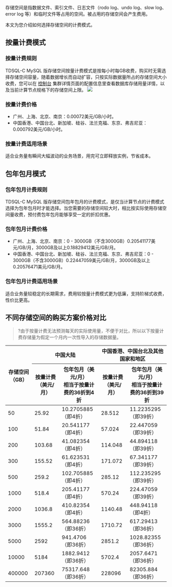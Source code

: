 
存储空间是指数据文件、索引文件、日志文件（rodo log、undo log、slow log、error log 等）和临时文件等占用的空间。被占用的存储空间会产生费用。

本文为您介绍如何选择存储空间的计费模式。

## 按量计费模式
### 按量计费规则
TDSQL-C MySQL 版存储空间按量计费模式是按每小时每GB收费，购买时无需选择存储空间容量，随着数据增长而自动扩容，只按实际数据量所占的存储空间大小收费，您可以在 [控制台](https://console.cloud.tencent.com/cynosdb) 集群详情页面的配置信息里查看数据库存储用量详情，以及当前计算节点规格下的存储空间上限。
![](https://qcloudimg.tencent-cloud.cn/raw/0521531ad584039a5005df1b09aa7a08.png)

### 按量计费价格
- 广州、上海、北京、南京：0.00072美元/GB/小时。
- 中国香港、中国台北、新加坡、硅谷、法兰克福、东京、弗吉尼亚：0.000792美元/GB/小时。

### 按量计费适用场景
适合业务量有瞬间大幅波动的业务场景，用完可立即释放实例，节省成本。

## 包年包月模式
### 包年包月计费规则
TDSQL-C MySQL 版存储空间包年包月的计费模式，是仅当计算节点的计费模式选择为包年包月时才能选择。当您需要的存储空间较大时，相比按实际使用存储空间量收费，预付费包年包月能够享受一定的折扣优惠。

### 包年包月计费价格
- 广州、上海、北京、南京：0 - 3000GB（不含3000GB）0.20541177美元/GB/月，3000GB及以上0.18829412美元/GB/月。
- 中国香港、中国台北、新加坡、硅谷、法兰克福、东京、弗吉尼亚：0 - 3000GB（不含3000GB）0.22447059美元/GB/月，3000GB及以上0.20576471美元/GB/月。

### 包年包月计费适用场景
适合业务量较稳定的长期需求，费用较按量计费模式更为低廉，支持阶梯式收费，性价比更高。

## 不同存储空间的购买方案价格对比
>?由于按量计费无法预测每天的实际使用量，不便于对比，所以以下按量计费存储量为假定一个月内一次性导入的存储数据量。

<table>
<thead><tr>
<th rowspan=2 >存储空间（GB）</th>
<th colspan=2>中国大陆</th><th colspan=2>中国香港、中国台北及其他国家和地区</th></tr>
<tr>
<th>按量计费（美元/月）</th><th>包年包月（美元/月）<br>相当于按量计费的36折到4折</th>
<th>按量计费（美元/月）</th><th>包年包月（美元/月）<br>相当于按量计费的36折到39折</th>
</tr></thead>
<tbody><tr>
<td>50</td><td>25.92</td><td>10.2705885（即4折）</td><td>28.512</td><td>11.2235295（即39折）</td></tr>
<tr>
<td>100</td><td>51.84</td><td>20.541177（即4折）</td><td>57.024</td><td>22.447059（即39折）</td></tr>
<td>200</td><td>103.68</td><td>41.082354（即4折）</td><td>114.048</td><td>44.894118（即39折）</td></tr>
<td>300</td><td>155.52</td><td>61.623531（即4折）</td><td>171.072</td><td>67.341177（即39折）</td></tr>
<td>500</td><td>259.2</td><td>102.705885（即4折）</td><td>285.12</td><td>112.235295（即39折）</td></tr>
<td>1000</td><td>518.4</td><td>205.41177（即4折）</td><td>570.24</td><td>224.47059（即39折）</td></tr>
<td>2000</td><td>1036.8</td><td>410.82354（即4折）</td><td>1140.48</td><td>448.94118（即4折）</td></tr>
<td>3000</td><td>1555.2</td><td>564.88236（即36折）</td><td>1710.72</td><td>617.29413（即36折）</td></tr>
<td>5000</td><td>2592</td><td>941.4706（即36折）</td><td>2851.2</td><td>1028.82355（即36折）</td></tr>
<td>10000</td><td>5184</td><td>1882.9412（即36折）</td><td>5702.4</td><td>2057.6471（即36折）</td></tr>
<td>400000</td><td>207360</td><td>75317.648（即36折）</td><td>228096</td><td>82305.884（即36折）</td></tr>
</tbody></table>
